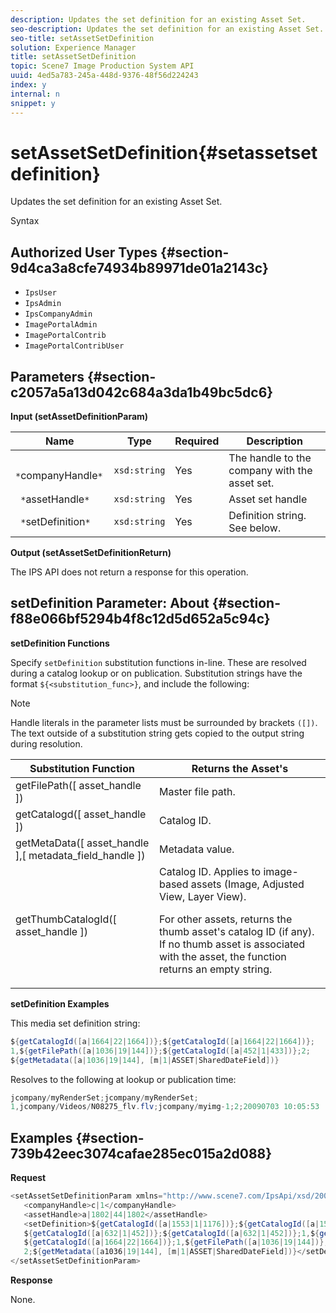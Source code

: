 ```yaml
---
description: Updates the set definition for an existing Asset Set.
seo-description: Updates the set definition for an existing Asset Set.
seo-title: setAssetSetDefinition
solution: Experience Manager
title: setAssetSetDefinition
topic: Scene7 Image Production System API
uuid: 4ed5a783-245a-448d-9376-48f56d224243
index: y
internal: n
snippet: y
---
```


# setAssetSetDefinition{#setassetsetdefinition}

Updates the set definition for an existing Asset Set.

 Syntax 

## Authorized User Types {#section-9d4ca3a8cfe74934b89971de01a2143c}

* `IpsUser` 
* `IpsAdmin` 
* `IpsCompanyAdmin` 
* `ImagePortalAdmin` 
* `ImagePortalContrib` 
* `ImagePortalContribUser`

## Parameters {#section-c2057a5a13d042c684a3da1b49bc5dc6}

**Input (setAssetDefinitionParam)** 

|  Name  | Type  | Required  | Description  |
|---|---|---|---|
|  ` *`companyHandle`*`  | `xsd:string`  | Yes  | The handle to the company with the asset set.  |
|  ` *`assetHandle`*`  | `xsd:string`  | Yes  | Asset set handle  |
|  ` *`setDefinition`*`  | `xsd:string`  | Yes  | Definition string. See below.  |

**Output (setAssetSetDefinitionReturn)**

The IPS API does not return a response for this operation.

## setDefinition Parameter: About {#section-f88e066bf5294b4f8c12d5d652a5c94c}

**setDefinition Functions**

Specify `setDefinition` substitution functions in-line. These are resolved during a catalog lookup or on publication. Substitution strings have the format `${<substitution_func>}`, and include the following: 

>[!NOTE]
>
>Handle literals in the parameter lists must be surrounded by brackets `([])`. The text outside of a substitution string gets copied to the output string during resolution.

<table id="table_A93D2C273B694C289208AA926B2597CD"> 
 <thead> 
  <tr> 
   <th colname="col1" class="entry"> Substitution Function </th> 
   <th colname="col2" class="entry"> Returns the Asset's </th> 
  </tr> 
 </thead>
 <tbody> 
  <tr> 
   <td colname="col1"> <span class="codeph"> getFilePath([ <span class="varname"> asset_handle </span>]) </span> </td> 
   <td colname="col2"> Master file path. </td> 
  </tr> 
  <tr> 
   <td colname="col1"> <span class="codeph"> getCatalogd([ <span class="varname"> asset_handle </span>]) </span> </td> 
   <td colname="col2"> Catalog ID. </td> 
  </tr> 
  <tr> 
   <td colname="col1"> <span class="codeph"> getMetaData([ <span class="varname"> asset_handle </span>],[ <span class="varname"> metadata_field_handle </span>]) </span> </td> 
   <td colname="col2"> Metadata value. </td> 
  </tr> 
  <tr> 
   <td colname="col1"> <span class="codeph"> getThumbCatalogId([ <span class="varname"> asset_handle </span>]) </span> </td> 
   <td colname="col2"> Catalog ID. Applies to image-based assets (Image, Adjusted View, Layer View). <p>For other assets, returns the thumb asset's catalog ID (if any). If no thumb asset is associated with the asset, the function returns an empty string. </p> </td> 
  </tr> 
 </tbody> 
</table>

**setDefinition Examples**

This media set definition string: 

```java
${getCatalogId([a|1664|22|1664])};${getCatalogId([a|1664|22|1664])}; 
1,${getFilePath([a|1036|19|144])};${getCatalogId([a|452|1|433])};2; 
${getMetadata([a|1036|19|144], [m|1|ASSET|SharedDateField])}
```

Resolves to the following at lookup or publication time: 

```java
jcompany/myRenderSet;jcompany/myRenderSet; 
1,jcompany/Videos/N08275_flv.flv;jcompany/myimg-1;2;20090703 10:05:53
```

## Examples {#section-739b42eec3074cafae285ec015a2d088}

**Request** 

```java
<setAssetSetDefinitionParam xmlns="http://www.scene7.com/IpsApi/xsd/2009-07-31"> 
   <companyHandle>c|1</companyHandle> 
   <assetHandle>a|1802|44|1802</assetHandle> 
   <setDefinition>${getCatalogId([a|1553|1|1176])};${getCatalogId([a|1553|1|1176])};1;img1, 
   ${getCatalogId([a|632|1|452])};${getCatalogId([a|632|1|452])};1,${getCatalogId([a|1664|22|1664])}; 
   ${getCatalogId([a|1664|22|1664])};1,${getFilePath([a|1036|19|144])};${getCatalogId([ a|452|1|433])}; 
   2;${getMetadata([a1036|19|144], [m|1|ASSET|SharedDateField])}</setDefinition> 
</setAssetSetDefinitionParam>
```

**Response**

None. 

